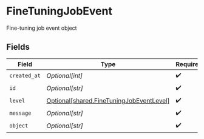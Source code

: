 # FineTuningJobEvent

Fine-tuning job event object


## Fields

| Field                                                                                          | Type                                                                                           | Required                                                                                       | Description                                                                                    |
| ---------------------------------------------------------------------------------------------- | ---------------------------------------------------------------------------------------------- | ---------------------------------------------------------------------------------------------- | ---------------------------------------------------------------------------------------------- |
| `created_at`                                                                                   | *Optional[int]*                                                                                | :heavy_check_mark:                                                                             | N/A                                                                                            |
| `id`                                                                                           | *Optional[str]*                                                                                | :heavy_check_mark:                                                                             | N/A                                                                                            |
| `level`                                                                                        | [Optional[shared.FineTuningJobEventLevel]](undefined/models/shared/finetuningjobeventlevel.md) | :heavy_check_mark:                                                                             | N/A                                                                                            |
| `message`                                                                                      | *Optional[str]*                                                                                | :heavy_check_mark:                                                                             | N/A                                                                                            |
| `object`                                                                                       | *Optional[str]*                                                                                | :heavy_check_mark:                                                                             | N/A                                                                                            |